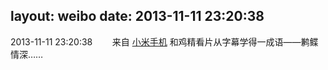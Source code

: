 layout: weibo
date: 2013-11-11 23:20:38
---
2013-11-11 23:20:38  &nbsp;&nbsp;&nbsp;&nbsp;&nbsp;&nbsp; 来自 <a href="http://app.weibo.com/t/feed/22zMnn" rel="nofollow">小米手机</a>
和鸡精看片从字幕学得一成语——鹣鲽情深…… ​​​
